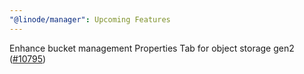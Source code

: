 ```yaml
---
"@linode/manager": Upcoming Features
---
```


Enhance bucket management Properties Tab for object storage gen2 ([#10795](https://github.com/linode/manager/pull/10795))
